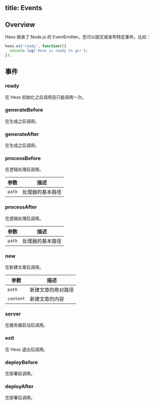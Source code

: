 title: Events
---
## Overview

Hexo 继承了 Node.js 的 EventEmitter。您可以提交或发布特定事件。比如：

``` js
hexo.on('ready', function(){
  console.log('Hexo is ready to go!');
});
```

## 事件

### ready

在 Hexo 初始化之后调用且只能调用一次。

### generateBefore

在生成之前调用。

### generateAfter

在生成之后调用。

### processBefore

在逻辑处理前调用。

参数 | 描述
--- | ---
`path` | 处理器的基本路径

### processAfter

在逻辑处理后调用。

参数 | 描述
--- | ---
`path` | 处理器的基本路径

### new

在新建文章后调用。

参数 | 描述
--- | ---
`path` | 新建文章的绝对路径
`content` | 新建文章的内容

### server

在服务器启动后调用。

### exit

在 Hexo 退出后调用。

### deployBefore

在部署前调用。

### deployAfter

在部署后调用。